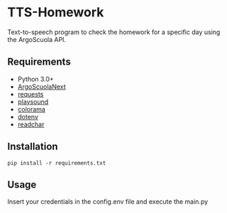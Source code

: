 # TTS-Homework
Text-to-speech program to check the homework for a specific day using the ArgoScuola API.

## Requirements
- Python 3.0+
- [ArgoScuolaNext](https://github.com/alessio-crotti/ArgoScuolaNext-Python)
- [requests](https://pypi.org/project/requests/)
- [playsound](https://pypi.org/project/playsound/)
- [colorama](https://pypi.org/project/colorama/)
- [dotenv](https://pypi.org/project/python-dotenv/)
- [readchar](https://pypi.org/project/readchar/)

## Installation
``pip install -r requirements.txt``

## Usage
Insert your credentials in the config.env file and execute the main.py